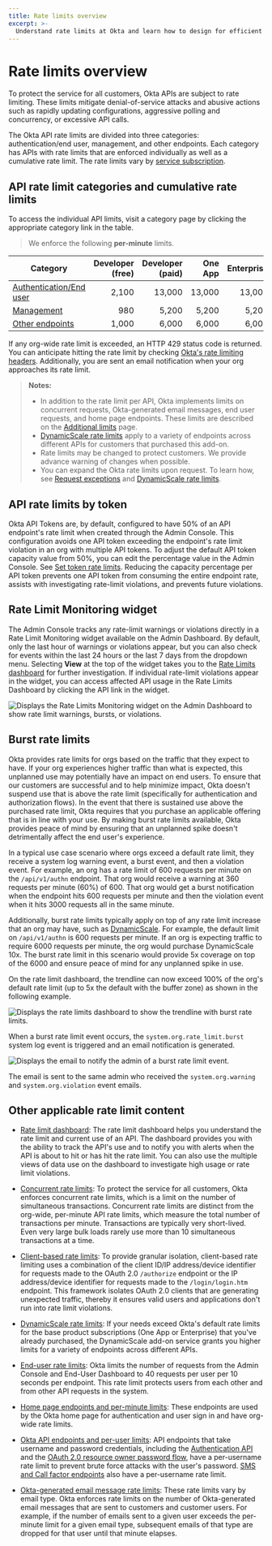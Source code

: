 ```yaml
---
title: Rate limits overview
excerpt: >-
  Understand rate limits at Okta and learn how to design for efficient use of resources
---
```


# Rate limits overview

To protect the service for all customers, Okta APIs are subject to rate limiting. These limits mitigate denial-of-service attacks and abusive actions such as rapidly updating configurations, aggressive polling and concurrency, or excessive API calls.

The Okta API rate limits are divided into three categories: authentication/end user, management, and other endpoints. Each category has APIs with rate limits that are enforced individually as well as a cumulative rate limit. The rate limits vary by [service subscription](https://developer.okta.com/pricing/).

## API rate limit categories and cumulative rate limits

To access the individual API limits, visit a category page by clicking the appropriate category link in the table.

> We enforce the following **per-minute** limits.

| Category                                                          | Developer (free) | Developer (paid) | One App | Enterprise | Workforce Identity    |
| ----------------------------------------------------------------- | ----------------:| ----------------:| -------:| ----------:| ---------------------:|
| [Authentication/End user](/docs/reference/rl-global-enduser/)     | 2,100            | 13,000           | 13,000  | 13,000     | 18,250                |
| [Management](/docs/reference/rl-global-mgmt/)                     | 980              | 5,200            | 5,200   | 5,200      | 7,000                 |
| [Other endpoints](/docs/reference/rl-global-other-endpoints/)     | 1,000            | 6,000            | 6,000   | 6,000      | 10,000                |

If any org-wide rate limit is exceeded, an HTTP 429 status code is returned. You can anticipate hitting the rate limit by checking [Okta's rate limiting headers](/docs/reference/rl-best-practices/#check-your-rate-limits-with-okta-s-rate-limit-headers). Additionally, you are sent an email notification when your org approaches its rate limit.

> **Notes:**
>
> * In addition to the rate limit per API, Okta implements limits on concurrent requests, Okta-generated email messages, end user requests, and home page endpoints. These limits are described on the [Additional limits](/docs/reference/rl-additional-limits/) page.
> * [DynamicScale rate limits](/docs/reference/rl-dynamic-scale/) apply to a variety of endpoints across different APIs for customers that purchased this add-on.
> * Rate limits may be changed to protect customers. We provide advance warning of changes when possible.
> * You can expand the Okta rate limits upon request. To learn how, see [Request exceptions](/docs/reference/rl-best-practices/#request-exceptions) and [DynamicScale rate limits](/docs/reference/rl-dynamic-scale/).
>

## API rate limits by token

Okta API Tokens are, by default, configured to have 50% of an API endpoint's rate limit when created through the Admin Console. This configuration avoids one API token exceeding the endpoint's rate limit violation in an org with multiple API tokens. To adjust the default API token capacity value from 50%, you can edit the percentage value in the Admin Console. See [Set token rate limits](https://help.okta.com/okta_help.htm?id=ext_API#set-token-rate-limits). Reducing the capacity percentage per API token prevents one API token from consuming the entire endpoint rate, assists with investigating rate-limit violations, and prevents future violations.

## Rate Limit Monitoring widget

The Admin Console tracks any rate-limit warnings or violations directly in a Rate Limit Monitoring widget available on the Admin Dashboard. By default, only the last hour of warnings or violations appear, but you can also check for events within the last 24 hours or the last 7 days from the dropdown menu. Selecting **View** at the top of the widget takes you to the [Rate Limits dashboard](/docs/reference/rl-dashboard/) for further investigation. If individual rate-limit violations appear in the widget, you can access affected API usage in the Rate Limits Dashboard by clicking the API link in the widget.

<div class="half">

![Displays the Rate Limits Monitoring widget on the Admin Dashboard to show rate limit warnings, bursts, or violations.](/img/rate-limits/rl-monitoring-widget.png)

</div>

## Burst rate limits

Okta provides rate limits for orgs based on the traffic that they expect to have. If your org experiences higher traffic than what is expected, this unplanned use may potentially have an impact on end users. To ensure that our customers are successful and to help minimize impact, Okta doesn't suspend use that is above the rate limit (specifically for authentication and authorization flows). In the event that there is sustained use above the purchased rate limit, Okta requires that you purchase an applicable offering that is in line with your use. By making burst rate limits available, Okta provides peace of mind by ensuring that an unplanned spike doesn't detrimentally affect the end user's experience.

In a typical use case scenario where orgs exceed a default rate limit, they receive a system log warning event, a burst event, and then a violation event. For example, an org has a rate limit of 600 requests per minute on the `/api/v1/authn` endpoint. That org would receive a warning at 360 requests per minute (60%) of 600. That org would get a burst notification when the endpoint hits 600 requests per minute and then the violation event when it hits 3000 requests all in the same minute.

Additionally, burst rate limits typically apply on top of any rate limit increase that an org may have, such as [DynamicScale](/docs/reference/rl-dynamic-scale/). For example, the default limit on `/api/v1/authn` is 600 requests per minute. If an org is expecting traffic to require 6000 requests per minute, the org would purchase DynamicScale 10x. The burst rate limit in this scenario would provide 5x coverage on top of the 6000 and ensure peace of mind for any unplanned spike in use.

On the rate limit dashboard, the trendline can now exceed 100% of the org's default rate limit (up to 5x the default with the buffer zone) as shown in the following example.

<div class="three-quarter">

![Displays the rate limits dashboard to show the trendline with burst rate limits.](/img/rate-limits/rl_usage_over_time.png)

</div>

When a burst rate limit event occurs, the `system.org.rate_limit.burst` system log event is triggered and an email notification is generated.

<div class="half">

![Displays the email to notify the admin of a burst rate limit event.](/img/rate-limits/BRLemail.png)

</div>

The email is sent to the same admin who received the `system.org.warning` and `system.org.violation` event emails.

## Other applicable rate limit content

* [Rate limit dashboard](/docs/reference/rl-dashboard/): The rate limit dashboard helps you understand the rate limit and current use of an API. The dashboard provides you with the ability to track the API's use and to notify you with alerts when the API is about to hit or has hit the rate limit. You can also use the multiple views of data use on the dashboard to investigate high usage or rate limit violations.

* [Concurrent rate limits](/docs/reference/rl-additional-limits/#concurrent-rate-limits): To protect the service for all customers, Okta enforces concurrent rate limits, which is a limit on the number of simultaneous transactions. Concurrent rate limits are distinct from the org-wide, per-minute API rate limits, which measure the total number of transactions per minute. Transactions are typically very short-lived. Even very large bulk loads rarely use more than 10 simultaneous transactions at a time.

* [Client-based rate limits](/docs/reference/rl-clientbased/): To provide granular isolation, client-based rate limiting uses a combination of the client ID/IP address/device identifier for requests made to the OAuth 2.0 `/authorize` endpoint or the IP address/device identifier for requests made to the `/login/login.htm` endpoint. This framework isolates OAuth 2.0 clients that are generating unexpected traffic, thereby it ensures valid users and applications don't run into rate limit violations.

* [DynamicScale rate limits](/docs/reference/rl-dynamic-scale/): If your needs exceed Okta's default rate limits for the base product subscriptions (One App or Enterprise) that you've already purchased, the  DynamicScale add-on service grants you higher limits for a variety of endpoints across different APIs.

* [End-user rate limits](/docs/reference/rl-additional-limits/#end-user-rate-limits): Okta limits the number of requests from the Admin Console and End-User Dashboard to 40 requests per user per 10 seconds per endpoint. This rate limit protects users from each other and from other API requests in the system.

* [Home page endpoints and per-minute limits](/docs/reference/rl-additional-limits/#okta-home-page-endpoints-and-per-minute-limits): These endpoints are used by the Okta home page for authentication and user sign in and have org-wide rate limits.

* [Okta API endpoints and per-user limits](/docs/reference/rl-additional-limits/#okta-api-endpoints-and-per-user-limits): API endpoints that take username and password credentials, including the [Authentication API](/docs/reference/api/authn/) and the [OAuth 2.0 resource owner password flow](/docs/guides/implement-grant-type/ropassword/main/), have a per-username rate limit to prevent brute force attacks with the user's password. [SMS and Call factor endpoints](/docs/reference/rl-additional-limits/#sms-and-call-rate-limits) also have a per-username rate limit.

* [Okta-generated email message rate limits](/docs/reference/rl-additional-limits/#okta-generated-email-message-rate-limits): These rate limits vary by email type. Okta enforces rate limits on the number of Okta-generated email messages that are sent to customers and customer users. For example, if the number of emails sent to a given user exceeds the per-minute limit for a given email type, subsequent emails of that type are dropped for that user until that minute elapses.

